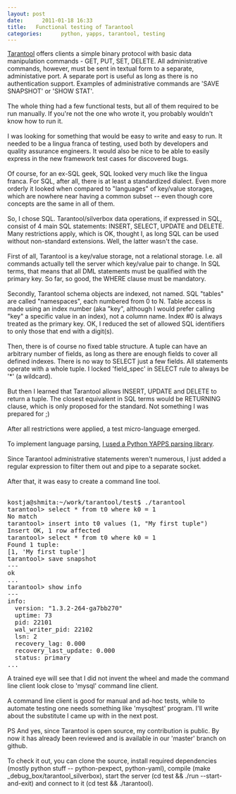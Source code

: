 ```yaml
---
layout: post
date:      2011-01-18 16:33
title:   Functional testing of Tarantool
categories:      python, yapps, tarantool, testing
---
```


<div><a href="http://github.com/mailru/tarantool">Tarantool</a> offers clients a simple binary protocol with basic data manipulation commands - GET, PUT, SET, DELETE. All administrative commands, however, must be sent in textual form to a separate, administative port. A separate port is useful as long as there is no authentication support. Examples of administrative commands are 'SAVE SNAPSHOT' or 'SHOW STAT'.</div><br /> <div>The whole thing had a few functional tests, but all of them required to be run manually. If you're not the one who wrote it, you probably wouldn't know how to run it.</div><br />  <div>I was looking for something that would be easy to write and easy to run. It needed to be a lingua franca of testing, used both by developers and quality assurance engineers. It would also be nice to be able to easily express in the new framework test cases for discovered bugs.</div><br />  <div>Of course, for an ex-SQL geek, SQL looked very much like the lingua franca. For SQL, after all, there is at least a standardized dialect. Even more orderly it looked when compared to &quot;languages&quot; of key/value storages, which are nowhere near having a common subset -- even though core concepts are the same in all of them.</div><br />  <div>So, I chose SQL. Tarantool/silverbox data operations, if expressed in SQL, consist of 4 main SQL statements: INSERT, SELECT, UPDATE and DELETE. Many restrictions apply, which is OK, thought I, as long SQL can be used without non-standard extensions. Well, the latter wasn't the case.</div><lj-cut><br />  <div>First of all, Tarantool is a key/value storage, not a relational storage. I.e. all commands actually tell the server which key/value pair to change. In SQL terms, that means that all DML statements must be qualified with the primary key. So far, so good, the WHERE clause must be mandatory.</div><br /> <div>Secondly, Tarantool schema objects are indexed, not named. SQL &quot;tables&quot; are called &quot;namespaces&quot;, each numbered from 0 to N. Table access is made using an index number (aka &quot;key&quot;, although I would prefer calling &quot;key&quot; a specific value in an index), not a column name. Index #0 is always treated as the primary key. OK, I reduced the set of allowed SQL identifiers to only those that end with a digit(s).</div><br />  <div>Then, there is of course no fixed table structure. A tuple can have an arbitrary number of fields, as long as there are enough fields to cover all defined indexes. There is no way to SELECT just a few fields. All statements operate with a whole tuple. I locked 'field_spec' in SELECT rule to always be '*' (a wildcard).</div><br />  <div>But then I learned that Tarantool allows INSERT, UPDATE and DELETE to return a tuple. The closest equivalent in SQL terms would be RETURNING clause, which is only proposed for the standard. Not something I was prepared for ;)</div><br />  <div>After all restrictions were applied, a test micro-language emerged.</div><br />  <div>To implement language parsing, <a href="http://kostja-osipov.livejournal.com/32262.html">I used a Python YAPPS parsing library</a>.</div><br />  <div>Since Tarantool administrative statements weren't numerous, I just added a regular expression to filter them out and pipe to a separate socket.</div><br />  <div>After that, it was easy to create a command line tool.</div><br /> <pre>
kostja@shmita:~/work/tarantool/test$ ./tarantool
tarantool&gt; select * from t0 where k0 = 1
No match
tarantool&gt; insert into t0 values (1, &quot;My first tuple&quot;)
Insert OK, 1 row affected
tarantool&gt; select * from t0 where k0 = 1
Found 1 tuple:
[1, 'My first tuple']
tarantool&gt; save snapshot
---
ok
...
tarantool&gt; show info
---
info:
  version: &quot;1.3.2-264-ga7bb270&quot;
  uptime: 73
  pid: 22101
  wal_writer_pid: 22102
  lsn: 2
  recovery_lag: 0.000
  recovery_last_update: 0.000
  status: primary
...
</pre>  <div>A trained eye will see that I did not invent the wheel and made the command line client look close to 'mysql' command line client.</div><br />  <div>A command line client is good for manual and ad-hoc tests, while to automate testing one needs something like 'mysqltest' program. I'll write about the substitute I came up with in the next post.</div><br />  <div>PS And yes, since Tarantool is open source, my contribution is public. By now it has already been reviewed and is available in our 'master' branch on github.</div><br />  <div>To check it out, you can clone the source, install required dependencies (mostly python stuff -- python-pexpect, python-yaml), compile (make _debug_box/tarantool_silverbox), start the server (cd test &amp;&amp; ./run --start-and-exit) and connect to it (cd test &amp;&amp; ./tarantool).</div></lj-cut>
